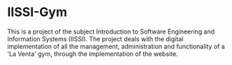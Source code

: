 # IISSI-Gym

This is a project of the subject Introduction to Software Engineering and Information Systems (IISSI). The project deals with the digital implementation of all the management, administration and functionality of a 'La Venta' gym, through the implementation of the website.
